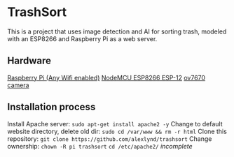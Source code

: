 # TrashSort
This is a project that uses image detection and AI for sorting trash, modeled with an ESP8266 and Raspberry Pi as a web server.
##  Hardware
[Raspberry Pi (Any Wifi enabled)]() 
[NodeMCU ESP8266 ESP-12]() 
[ov7670 camera]() 
## Installation process
Install Apache server: `sudo apt-get install apache2 -y`
Change to default website directory, delete old dir: `sudo cd /var/www && rm -r html` 
Clone this repository: `git clone https://github.com/alexlynd/trashsort` 
Change ownership: `chown -R pi trashsort` 
`cd /etc/apache2/` 
*incomplete*
